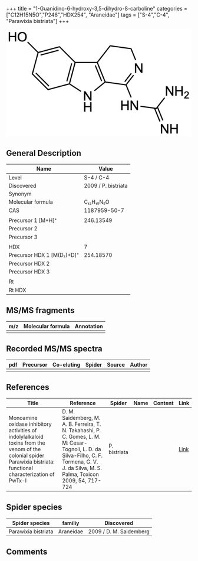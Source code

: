 +++
title = "1-Guanidino-6-hydroxy-3,5-dihydro-ß-carboline"
categories = ["C12H15N5O","P246","HDX254",
"Araneidae"]
tags = ["S-4","C-4",
"Parawixia bistriata"]
+++

![](/img/1-Guanidino-6-hydroxy-3-5-dihydro-beta-carboline.png)

## General Description

| Name                      | Value               |
|---------------------------|---------------------|
| Level                     | S-4 / C-4                   |
| Discovered                | 2009 / P. bistriata |
| Synonym                   |                     |
| Molecular formula         | C₁₂H₁₅N₅O           |
| CAS                       | 1187959-50-7        |
|                           |                     |
| Precursor 1 [M+H]⁺        | 246.13549           |
| Precursor 2               |                     |
| Precursor 3               |                     |
|                           |                     |
| HDX                       | 7                   |
| Precursor HDX 1 [M(D₇)+D]⁺ | 254.18570           |
| Precursor HDX 2           |                     |
| Precursor HDX 3           |                     |
|                           |                     |
| Rt                        |                     |
| Rt HDX                    |                     |

## MS/MS fragments

| m/z | Molecular formula | Annotation |
|-----|-------------------|------------|
|     |                   |            |

## Recorded MS/MS spectra

| pdf | Precursor | Co-eluting | Spider | Source | Author |
|-----|-----------|------------|--------|--------|--------|
|     |           |            |        |        |        |

## References

| Title                                                                                                                                                              | Reference                                                                                                                                                                                 | Spider       | Name | Content | Link                                          |
|--------------------------------------------------------------------------------------------------------------------------------------------------------------------|-------------------------------------------------------------------------------------------------------------------------------------------------------------------------------------------|--------------|------|---------|-----------------------------------------------|
| Monoamine oxidase inhibitory activities of indolylalkaloid toxins from the venom of the colonial spider Parawixia bistriata: functional characterization of PwTx-I | D. M. Saidemberg, M. A. B. Ferreira, T. N. Takahashi, P. C. Gomes, L. M. M: Cesar-Tognoli, L. D. da Silva-Filho, C. F. Tormena, G. V. J. da Silva, M. S. Palma, Toxicon 2009, 54, 717-724 | P. bistriata |      |         | [Link](https://doi.org/10.1016/j.toxicon.2009.05.027) |

## Spider species

| Spider species      | familiy   | Discovered              |
|---------------------|-----------|-------------------------|
| Parawixia bistriata | Araneidae | 2009 / D. M. Saidemberg |

## Comments